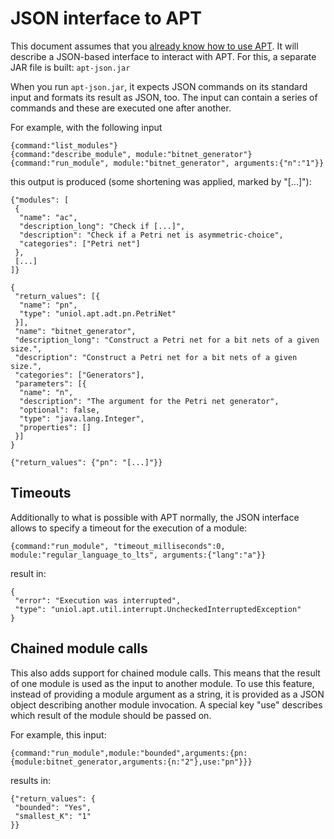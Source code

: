 JSON interface to APT
=====================

This document assumes that you [already know how to use APT](using.md). It will
describe a JSON-based interface to interact with APT. For this, a separate JAR
file is built: `apt-json.jar`

When you run `apt-json.jar`, it expects JSON commands on its standard input and
formats its result as JSON, too. The input can contain a series of commands and
these are executed one after another.

For example, with the following input

    {command:"list_modules"}
    {command:"describe_module", module:"bitnet_generator"}
    {command:"run_module", module:"bitnet_generator", arguments:{"n":"1"}}

this output is produced (some shortening was applied, marked by "[...]"):

    {"modules": [
     {
      "name": "ac",
      "description_long": "Check if [...]",
      "description": "Check if a Petri net is asymmetric-choice",
      "categories": ["Petri net"]
     },
     [...]
    ]}
    
    {
     "return_values": [{
      "name": "pn",
      "type": "uniol.apt.adt.pn.PetriNet"
     }],
     "name": "bitnet_generator",
     "description_long": "Construct a Petri net for a bit nets of a given size.",
     "description": "Construct a Petri net for a bit nets of a given size.",
     "categories": ["Generators"],
     "parameters": [{
      "name": "n",
      "description": "The argument for the Petri net generator",
      "optional": false,
      "type": "java.lang.Integer",
      "properties": []
     }]
    }
    
    {"return_values": {"pn": "[...]"}}

Timeouts
--------

Additionally to what is possible with APT normally, the JSON interface allows to
specify a timeout for the execution of a module:

    {command:"run_module", "timeout_milliseconds":0, module:"regular_language_to_lts", arguments:{"lang":"a"}}

result in:

    {
     "error": "Execution was interrupted",
     "type": "uniol.apt.util.interrupt.UncheckedInterruptedException"
    }

Chained module calls
--------------------

This also adds support for chained module calls. This means that the result of
one module is used as the input to another module. To use this feature, instead
of providing a module argument as a string, it is provided as a JSON object
describing another module invocation. A special key "use" describes which result
of the module should be passed on.

For example, this input:

    {command:"run_module",module:"bounded",arguments:{pn:{module:bitnet_generator,arguments:{n:"2"},use:"pn"}}}

results in:

    {"return_values": {
     "bounded": "Yes",
     "smallest_K": "1"
    }}
